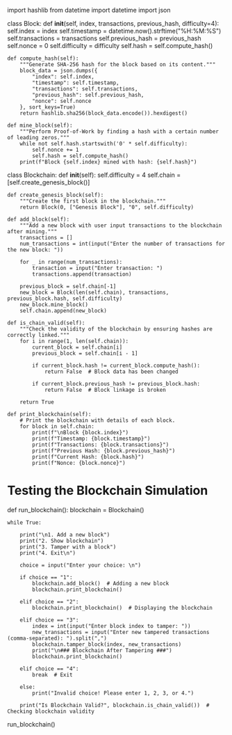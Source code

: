 import hashlib
from datetime import datetime
import json

class Block:
    def __init__(self, index, transactions, previous_hash, difficulty=4):
        self.index = index
        self.timestamp = datetime.now().strftime("%H:%M:%S")
        self.transactions = transactions
        self.previous_hash = previous_hash
        self.nonce = 0
        self.difficulty = difficulty
        self.hash = self.compute_hash()
        
    def compute_hash(self):
        """Generate SHA-256 hash for the block based on its content."""
        block_data = json.dumps({
            "index": self.index,
            "timestamp": self.timestamp,
            "transactions": self.transactions,
            "previous_hash": self.previous_hash,
            "nonce": self.nonce
        }, sort_keys=True)
        return hashlib.sha256(block_data.encode()).hexdigest()
    
    def mine_block(self):
        """Perform Proof-of-Work by finding a hash with a certain number of leading zeros."""
        while not self.hash.startswith('0' * self.difficulty):
            self.nonce += 1
            self.hash = self.compute_hash()
        print(f"Block {self.index} mined with hash: {self.hash}")

class Blockchain:
    def __init__(self):
        self.difficulty = 4
        self.chain = [self.create_genesis_block()]
       
    def create_genesis_block(self):
        """Create the first block in the blockchain."""
        return Block(0, ["Genesis Block"], "0", self.difficulty)

    def add_block(self):
        """Add a new block with user input transactions to the blockchain after mining."""
        transactions = []
        num_transactions = int(input("Enter the number of transactions for the new block: "))
        
        for _ in range(num_transactions):
            transaction = input("Enter transaction: ")
            transactions.append(transaction)
        
        previous_block = self.chain[-1]
        new_block = Block(len(self.chain), transactions, previous_block.hash, self.difficulty)
        new_block.mine_block()
        self.chain.append(new_block)
    
    def is_chain_valid(self):
        """Check the validity of the blockchain by ensuring hashes are correctly linked."""
        for i in range(1, len(self.chain)):
            current_block = self.chain[i]
            previous_block = self.chain[i - 1]

            if current_block.hash != current_block.compute_hash():
                return False  # Block data has been changed
            
            if current_block.previous_hash != previous_block.hash:
                return False  # Block linkage is broken
        
        return True

    def print_blockchain(self):
        # Print the blockchain with details of each block.
        for block in self.chain:
            print(f"\nBlock {block.index}")
            print(f"Timestamp: {block.timestamp}")
            print(f"Transactions: {block.transactions}")
            print(f"Previous Hash: {block.previous_hash}")
            print(f"Current Hash: {block.hash}")
            print(f"Nonce: {block.nonce}")

# Testing the Blockchain Simulation
def run_blockchain():
    blockchain = Blockchain()

    while True:
    
        print("\n1. Add a new block")
        print("2. Show blockchain")
        print("3. Tamper with a block")
        print("4. Exit\n")
    
        choice = input("Enter your choice: \n")
    
        if choice == "1":
            blockchain.add_block()  # Adding a new block
            blockchain.print_blockchain()
    
        elif choice == "2":    
            blockchain.print_blockchain()  # Displaying the blockchain

        elif choice == "3":
            index = int(input("Enter block index to tamper: "))
            new_transactions = input("Enter new tampered transactions (comma-separated): ").split(",")
            blockchain.tamper_block(index, new_transactions)
            print("\n### Blockchain After Tampering ###")
            blockchain.print_blockchain()
    
        elif choice == "4": 
            break  # Exit 
    
        else:
            print("Invalid choice! Please enter 1, 2, 3, or 4.")
    
        print("Is Blockchain Valid?", blockchain.is_chain_valid())  # Checking blockchain validity
    
run_blockchain()
        

       
           
        
         


